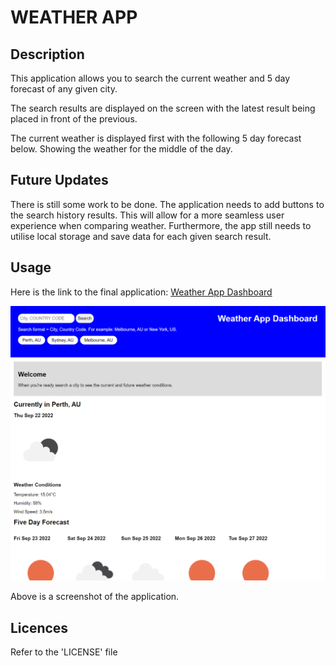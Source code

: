 # WEATHER APP

## Description

This application allows you to search the current weather and 5 day forecast of any given city. 

The search results are displayed on the screen with the latest result being placed in front of the previous.

The current weather is displayed first with the following 5 day forecast below. Showing the weather for the middle of the day.

## Future Updates

There is still some work to be done. The application needs to add buttons to the search history results. This will allow for a more seamless user experience when comparing weather. Furthermore, the app still needs to utilise local storage and save data for each given search result. 

## Usage

Here is the link to the final application: [Weather App Dashboard](https://andrew60199.github.io/Weather-App-01/)

![alt text](./assets/images/weatherapp01.PNG)

Above is a screenshot of the application.  

## Licences

Refer to the 'LICENSE' file 